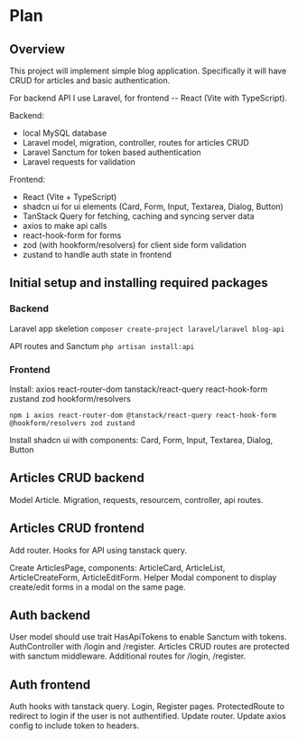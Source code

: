 # Plan

## Overview

This project will implement simple blog application.
Specifically it will have CRUD for articles and basic authentication.

For backend API I use Laravel, for frontend -- React (Vite with TypeScript).

Backend: 
- local MySQL database
- Laravel model, migration, controller, routes for articles CRUD
- Laravel Sanctum for token based authentication
- Laravel requests for validation

Frontend:
- React (Vite + TypeScript)
- shadcn ui for ui elements (Card, Form, Input, Textarea, Dialog, Button)
- TanStack Query for fetching, caching and syncing server data
- axios to make api calls
- react-hook-form for forms
- zod (with hookform/resolvers) for client side form validation
- zustand to handle auth state in frontend

## Initial setup and installing required packages

### Backend

Laravel app skeletion
```composer create-project laravel/laravel blog-api```

API routes and Sanctum
```php artisan install:api```


### Frontend

Install:
axios
react-router-dom
tanstack/react-query
react-hook-form
zustand
zod
hookform/resolvers

```npm i axios react-router-dom @tanstack/react-query react-hook-form @hookform/resolvers zod zustand```

Install shadcn ui with components: Card, Form, Input, Textarea, Dialog, Button

## Articles CRUD backend

Model Article.
Migration, requests, resourcem, controller, api routes.

## Articles CRUD frontend

Add router.
Hooks for API using tanstack query.

Create ArticlesPage, components: ArticleCard, ArticleList, ArticleCreateForm, ArticleEditForm.
Helper Modal component to display create/edit forms in a modal on the same page.

## Auth backend

User model should use trait HasApiTokens to enable Sanctum with tokens.
AuthController with /login and /register.
Articles CRUD routes are protected with sanctum middleware.
Additional routes for /login, /register.

## Auth frontend

Auth hooks with tanstack query.
Login, Register pages.
ProtectedRoute to redirect to login if the user is not authentified.
Update router.
Update axios config to include token to headers.






